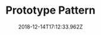 ---
title: Prototype Pattern
date: 2018-12-14T17:12:33.962Z
contentType: note
keywords: ['Prototype design pattern']
description: "a description of the prototype design pattern"
published: false
---